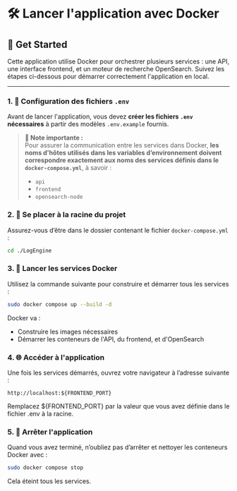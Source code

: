 # 🛠️ Lancer l'application avec Docker

## 🚀 Get Started

Cette application utilise Docker pour orchestrer plusieurs services : une API, une interface frontend, et un moteur de recherche OpenSearch. Suivez les étapes ci-dessous pour démarrer correctement l'application en local.

---

### 1. 📄 Configuration des fichiers `.env`

Avant de lancer l'application, vous devez **créer les fichiers `.env` nécessaires** à partir des modèles `.env.example` fournis.



> **📝 Note importante :**  
> Pour assurer la communication entre les services dans Docker, **les noms d'hôtes utilisés dans les variables d’environnement doivent correspondre exactement aux noms des services définis dans le `docker-compose.yml`**, à savoir :
> - `api`
> - `frontend`
> - `opensearch-node`


### 2. 📁 Se placer à la racine du projet

Assurez-vous d’être dans le dossier contenant le fichier `docker-compose.yml` :

```bash
cd ./LogEngine
```
### 3. 🧱 Lancer les services Docker

Utilisez la commande suivante pour construire et démarrer tous les services :
```bash
sudo docker compose up --build -d
```
Docker va :

- Construire les images nécessaires
- Démarrer les conteneurs de l'API, du frontend, et d'OpenSearch
    

### 4. 🌐 Accéder à l'application

Une fois les services démarrés, ouvrez votre navigateur à l’adresse suivante :

    http://localhost:${FRONTEND_PORT}

Remplacez ${FRONTEND_PORT} par la valeur que vous avez définie dans le fichier .env à la racine.

### 5. 🛑 Arrêter l'application

Quand vous avez terminé, n’oubliez pas d’arrêter et nettoyer les conteneurs Docker avec :

```bash
sudo docker compose stop
```
Cela éteint tous les services.

